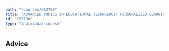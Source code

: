 ```yaml
---
path: "/courses/CS3790"
title: "ADVANCED TOPICS IN EDUCATIONAL TECHNOLOGY: PERSONALIZED LEARNING ENVIRONMENTS"
id: "CS3790"
type: "individual-course"
---
```


## Advice

